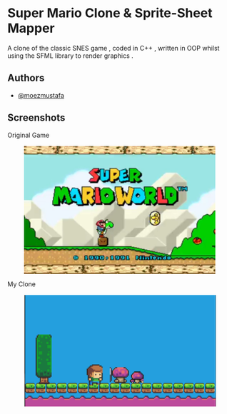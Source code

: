 
# Super Mario Clone & Sprite-Sheet Mapper

A clone of the classic SNES game , coded in C++ , written in OOP
whilst using the SFML library to render graphics . 






## Authors

- [@moezmustafa](https://www.github.com/moezmustafa)


## Screenshots

Original Game 
<p align=center>
 <img align='center' src="images/originalGame_ss.png" width="430"> 
</p>

My Clone 
<p align=center>
 <img align='center' src="images/marioclone_ss.png" width="430"> 
</p>


